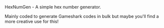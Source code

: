 HexNumGen - A simple hex number generator.

Mainly coded to generate Gameshark codes in bulk but maybe you'll find a more creative use for this!
